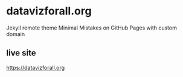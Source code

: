 # datavizforall.org
Jekyll remote theme Minimal Mistakes on GitHub Pages with custom domain

## live site
https://datavizforall.org
